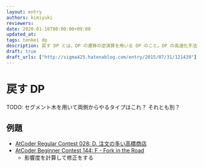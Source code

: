 ```yaml
---
layout: entry
authors: kimiyuki
reviewers:
date: 2020-01-16T00:00:00+09:00
updated_at:
tags: tenkei dp
description: 戻す DP とは、DP の遷移の逆演算を用いる DP のこと。DP の高速化手法のひとつ。あるいは、実装方法に基づいた DP の分類のひとつ。
draft: true
draft_urls: ["http://sigma425.hatenablog.com/entry/2015/07/31/121439"]
---
```


# 戻す DP

TODO: セグメント木を用いて両側からやるタイプはこれ？ それとも別？

## 例題

-   [AtCoder Regular Contest 028: D. 注文の多い高橋商店](https://atcoder.jp/contests/arc028/tasks/arc028_4)
-   [AtCoder Beginner Contest 144: F - Fork in the Road](https://atcoder.jp/contests/abc144/tasks/abc144_f)
    -   影響度を計算して修正をする
